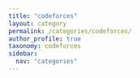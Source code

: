 ```yaml
---
title: "codeforces"
layout: category
permalink: /categories/codeforces/
author_profile: true
taxonomy: codeforces
sidebar:
  nav: "categories"
---
```

